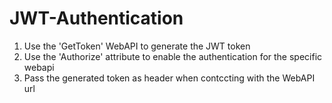 # JWT-Authentication

1. Use the 'GetToken' WebAPI to generate the JWT token
2. Use the 'Authorize' attribute to enable the authentication for the specific webapi
3. Pass the generated token as header when contccting with the WebAPI url
